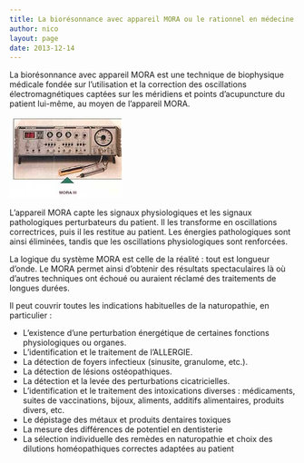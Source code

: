 ```yaml
---
title: La biorésonnance avec appareil MORA ou le rationnel en médecine énergétique
author: nico
layout: page
date: 2013-12-14
---
```


La biorésonnance avec appareil MORA est une technique de biophysique médicale fondée sur l’utilisation et la correction des oscillations électromagnétiques captées sur les méridiens et points d’acupuncture du patient lui-même, au moyen de l’appareil MORA.

<img class="alignleft size-full wp-image-313" alt="mora" src="./images/mora.jpg" width="200" height="144" />

L’appareil MORA capte les signaux physiologiques et les signaux pathologiques perturbateurs du patient. Il les transforme en oscillations correctrices, puis il les restitue au patient. Les énergies pathologiques sont ainsi éliminées, tandis que les oscillations physiologiques sont renforcées.

La logique du système MORA est celle de la réalité : tout est longueur d’onde. Le MORA permet ainsi d’obtenir des résultats spectaculaires là où d’autres techniques ont échoué ou auraient réclamé des traitements de longues durées.

Il peut couvrir toutes les indications habituelles de la naturopathie, en particulier :

<div class="columns2">
  <ul>
    <li>
      L’existence d’une perturbation énergétique de certaines fonctions physiologiques ou organes.
    </li>
    <li>
      L’identification et le traitement de l’ALLERGIE.
    </li>
    <li>
      La détection de foyers infectieux (sinusite, granulome, etc.).
    </li>
    <li>
      La détection de lésions ostéopathiques.
    </li>
    <li>
      La détection et la levée des perturbations cicatricielles.
    </li>
    <li>
      L’identification et le traitement des intoxications diverses : médicaments, suites de vaccinations, bijoux, aliments, additifs alimentaires, produits divers, etc.
    </li>
    <li>
      Le dépistage des métaux et produits dentaires toxiques
    </li>
    <li>
      La mesure des différences de potentiel en dentisterie
    </li>
    <li>
      La sélection individuelle des remèdes en naturopathie et choix des dilutions homéopathiques correctes adaptées au patient
    </li>
  </ul>
</div>
